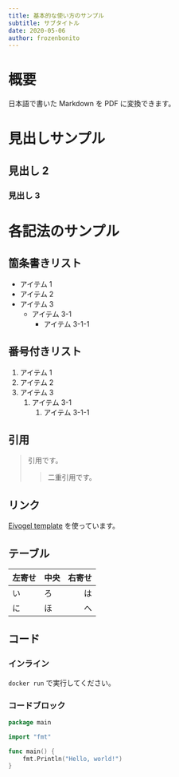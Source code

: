 ```yaml
---
title: 基本的な使い方のサンプル
subtitle: サブタイトル
date: 2020-05-06
author: frozenbonito
---
```


# 概要

日本語で書いた Markdown を PDF に変換できます。

# 見出しサンプル

## 見出し 2

### 見出し 3

# 各記法のサンプル

## 箇条書きリスト

- アイテム 1
- アイテム 2
- アイテム 3
  - アイテム 3-1
    - アイテム 3-1-1

## 番号付きリスト

1. アイテム 1
1. アイテム 2
1. アイテム 3
   1. アイテム 3-1
      1. アイテム 3-1-1

## 引用

> 引用です。
>
> > 二重引用です。

## リンク

[Eivogel template](https://github.com/Wandmalfarbe/pandoc-latex-template) を使っています。

## テーブル

| 左寄せ | 中央 | 右寄せ |
| :----- | ---- | -----: |
| い     | ろ   |     は |
| に     | ほ   |     へ |

## コード

### インライン

`docker run` で実行してください。

### コードブロック

```go
package main

import "fmt"

func main() {
	fmt.Println("Hello, world!")
}
```
